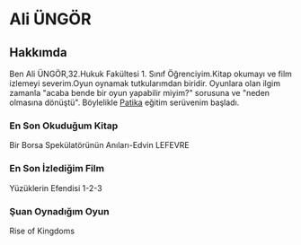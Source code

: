 # Ali ÜNGÖR
## Hakkımda
Ben Ali ÜNGÖR,32.Hukuk Fakültesi 1. Sınıf Öğrenciyim.Kitap okumayı ve film izlemeyi severim.Oyun oynamak tutkularımdan biridir.
Oyunlara olan ilgim zamanla "acaba bende bir oyun yapabilir miyim?" sorusuna ve "neden olmasına dönüştü". Böylelikle [Patika](https://www.patika.dev/tr) eğitim serüvenim başladı.
### En Son Okuduğum Kitap
Bir Borsa Spekülatörünün Anıları-Edvin LEFEVRE
### En Son İzlediğim Film
Yüzüklerin Efendisi  1-2-3
### Şuan Oynadığım Oyun
Rise of Kingdoms



